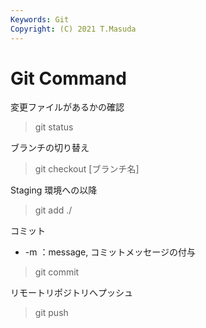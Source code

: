 ```yaml
---
Keywords: Git
Copyright: (C) 2021 T.Masuda
---
```

# Git Command

変更ファイルがあるかの確認

> git status

ブランチの切り替え

> git checkout [ブランチ名]


Staging 環境への以降

> git add ./

コミット

* -m ：message, コミットメッセージの付与 

> git commit

リモートリポジトリへプッシュ

> git push
